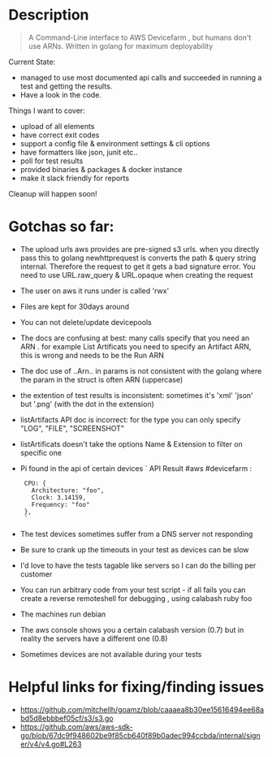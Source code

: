 # Description

> A Command-Line interface to AWS Devicefarm , but humans don't use ARNs. Written in golang for maximum deployability

Current State: 
- managed to use most documented api calls and succeeded in running a test and getting the results.
- Have a look in the code.

Things I want to cover:
- upload of all elements
- have correct exit codes
- support a config file & environment settings & cli options
- have formatters like json, junit etc..
- poll for test results
- provided binaries & packages & docker instance
- make it slack friendly for reports

Cleanup will happen soon!

# Gotchas so far:
- The upload urls aws provides are pre-signed s3 urls. when you directly pass this to golang newhttprequest is converts the path & query string internal. Therefore the request to get it gets a bad signature error. You need to use URL.raw_query & URL.opaque when creating the request
- The user on aws it runs under is called 'rwx'
- Files are kept for 30days around
- You can not delete/update devicepools
- The docs are confusing at best: many calls specify that you need an ARN . for example List Artificats you need to specify an Artifact ARN, this is wrong and needs to be the Run ARN
- The doc use of ..Arn.. in params is not consistent with the golang where the param in the struct is often ARN (uppercase)
- the extention of test results is inconsistent: sometimes it's 'xml' 'json' but '.png' (with the dot in the extension)
- listArtifacts API doc is incorrect: for the type you can only specify "LOG", "FILE", "SCREENSHOT"
- listArtificats doesn't take the options Name & Extension to filter on specific one
- Pi found in the api of certain devices `
API Result #aws #devicefarm :

       CPU: {
         Architecture: "foo",
         Clock: 3.14159,
         Frequency: "foo"
       },
       `
- The test devices sometimes suffer from a DNS server not responding
- Be sure to crank up the timeouts in your test as devices can be slow
- I'd love to have the tests tagable like servers so I can do the billing per customer
- You can run arbitrary code from your test script - if all fails you can create a reverse remoteshell for debugging , using calabash ruby foo
- The machines run debian
- The aws console shows you a certain calabash version (0.7) but in reality the servers have a different one (0.8)
- Sometimes devices are not available during your tests


# Helpful links for fixing/finding issues
- <https://github.com/mitchellh/goamz/blob/caaaea8b30ee15616494ee68abd5d8ebbbef05cf/s3/s3.go>
- <https://github.com/aws/aws-sdk-go/blob/67dc9f948602be9f85cb640f89b0adec994ccbda/internal/signer/v4/v4.go#L263>
